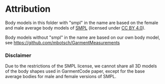# Attribution
Body models in this folder with "smpl" in the name are based on the female and male average body models of [SMPL](https://smpl.is.tue.mpg.de/) (licensed under [CC BY 4.0](https://creativecommons.org/licenses/by/4.0/)). 

Body models without "smpl" in the name are based on our own body model, see https://github.com/mbotsch/GarmentMeasurements

### Disclaimer
Due to the restrictions of the SMPL license, we cannot share all 3D models of the body shapes used in GarmentCode paper, except for the base average bodies for male and female versions of SMPL. 